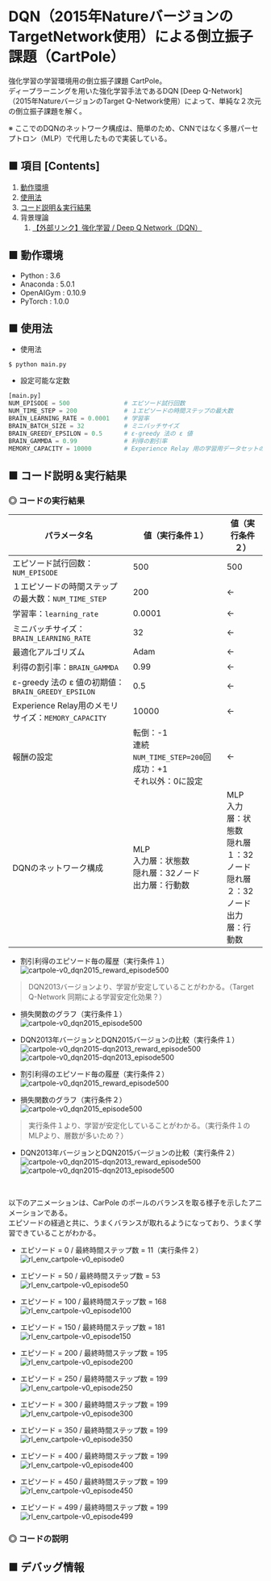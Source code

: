# DQN（2015年NatureバージョンのTargetNetwork使用）による倒立振子課題（CartPole）
強化学習の学習環境用の倒立振子課題 CartPole。<br>
ディープラーニングを用いた強化学習手法であるDQN [Deep Q-Network] （2015年NatureバージョンのTarget Q-Network使用）によって、単純な２次元の倒立振子課題を解く。<br>

※ ここでのDQNのネットワーク構成は、簡単のため、CNNではなく多層パーセプトロン（MLP）で代用したもので実装している。<br>

## ■ 項目 [Contents]
1. [動作環境](#動作環境)
1. [使用法](#使用法)
1. [コード説明＆実行結果](#コード説明＆実行結果)
1. 背景理論
    1. [【外部リンク】強化学習 / Deep Q Network（DQN）](https://github.com/Yagami360/My_NoteBook/blob/master/%E6%83%85%E5%A0%B1%E5%B7%A5%E5%AD%A6/%E6%83%85%E5%A0%B1%E5%B7%A5%E5%AD%A6_%E6%A9%9F%E6%A2%B0%E5%AD%A6%E7%BF%92_%E5%BC%B7%E5%8C%96%E5%AD%A6%E7%BF%92.md#DeepQNetwork)


## ■ 動作環境

- Python : 3.6
- Anaconda : 5.0.1
- OpenAIGym : 0.10.9
- PyTorch : 1.0.0

## ■ 使用法

- 使用法
```
$ python main.py
```

- 設定可能な定数
```python
[main.py]
NUM_EPISODE = 500               # エピソード試行回数
NUM_TIME_STEP = 200             # １エピソードの時間ステップの最大数
BRAIN_LEARNING_RATE = 0.0001    # 学習率
BRAIN_BATCH_SIZE = 32           # ミニバッチサイズ
BRAIN_GREEDY_EPSILON = 0.5      # ε-greedy 法の ε 値
BRAIN_GAMMDA = 0.99             # 利得の割引率
MEMORY_CAPACITY = 10000         # Experience Relay 用の学習用データセットのメモリの最大の長さ
```

<a id="コード説明＆実行結果"></a>

## ■ コード説明＆実行結果

### ◎ コードの実行結果

|パラメータ名|値（実行条件１）|値（実行条件２）|
|---|---|---|
|エピソード試行回数：`NUM_EPISODE`|500|500|
|１エピソードの時間ステップの最大数：`NUM_TIME_STEP`|200|←|
|学習率：`learning_rate`|0.0001|←|
|ミニバッチサイズ：`BRAIN_LEARNING_RATE`|32|←|
|最適化アルゴリズム|Adam|←|
|利得の割引率：`BRAIN_GAMMDA`|0.99|←|
|ε-greedy 法の ε 値の初期値：`BRAIN_GREEDY_EPSILON`|0.5|←|
|Experience Relay用のメモリサイズ：`MEMORY_CAPACITY`|10000|←|
|報酬の設定|転倒：-1<br>連続 `NUM_TIME_STEP=200`回成功：+1<br>それ以外：0に設定|←|
|DQNのネットワーク構成|MLP<br>入力層：状態数<br>隠れ層：32ノード<br>出力層：行動数|MLP<br>入力層：状態数<br>隠れ層１：32ノード<br>隠れ層２：32ノード<br>出力層：行動数|

<!--
転倒：-1<br>連続 `NUM_TIME_STEP`回成功：+`NUM_TIME_STEP=200`<br>それ以外：+1|
-->

- 割引利得のエピソード毎の履歴（実行条件１）<br>
![cartpole-v0_dqn2015_reward_episode500](https://user-images.githubusercontent.com/25688193/52898225-a8911980-321e-11e9-9604-fc8fab7fa5da.png)
> DQN2013バージョンより、学習が安定していることがわかる。（Target Q-Network 同期による学習安定化効果？）

- 損失関数のグラフ（実行条件１）<br>
![cartpole-v0_dqn2015_episode500](https://user-images.githubusercontent.com/25688193/52898254-f9a10d80-321e-11e9-9a99-d637f0111f92.png)<br>

- DQN2013年バージョンとDQN2015バージョンの比較（実行条件１）<br>
![cartpole-v0_dqn2015-dqn2013_reward_episode500](https://user-images.githubusercontent.com/25688193/52899315-ffe9b680-322b-11e9-9e68-60040d8ef52f.png)<br>
![cartpole-v0_dqn2015-dqn2013_episode500](https://user-images.githubusercontent.com/25688193/52899317-02e4a700-322c-11e9-9ca0-0d20315c3224.png)<br>

- 割引利得のエピソード毎の履歴（実行条件２）<br>
![cartpole-v0_dqn2015_reward_episode500](https://user-images.githubusercontent.com/25688193/52928835-15bebf00-3385-11e9-8acb-665b6f81b3b4.png)<br>
- 損失関数のグラフ（実行条件２）<br>
![cartpole-v0_dqn2015_episode500](https://user-images.githubusercontent.com/25688193/52928868-3555e780-3385-11e9-8042-ad94bee9a3eb.png)<br>
> 実行条件１より、学習が安定化していることがわかる。（実行条件１のMLPより、層数が多いため？）<br>

- DQN2013年バージョンとDQN2015バージョンの比較（実行条件２）<br>
![cartpole-v0_dqn2015-dqn2013_reward_episode500](https://user-images.githubusercontent.com/25688193/52930168-bd8abb80-338a-11e9-9add-c8b27c101dee.png)<br>
![cartpole-v0_dqn2015-dqn2013_episode500](https://user-images.githubusercontent.com/25688193/52930175-c54a6000-338a-11e9-98be-0a23635e9407.png)<br>

<br>

以下のアニメーションは、CarPole のポールのバランスを取る様子を示したアニメーションである。<br>
エピソードの経過と共に、うまくバランスが取れるようになっており、うまく学習できていることがわかる。<br>

<!--
- エピソード = 0 / 最終時間ステップ数 = 11（実行条件１）<br>
![rl_env_cartpole-v0_episode0](https://user-images.githubusercontent.com/25688193/52898270-1c332680-321f-11e9-8b51-4f2cea030f4d.gif)<br>

- エピソード = 100 / 最終時間ステップ数 = 48<br>
![rl_env_cartpole-v0_episode100](https://user-images.githubusercontent.com/25688193/52898271-1c332680-321f-11e9-9c78-586fb3a40a9a.gif)<br>

- エピソード = 200 / 最終時間ステップ数 = 199<br>
![rl_env_cartpole-v0_episode200](https://user-images.githubusercontent.com/25688193/52898272-1ccbbd00-321f-11e9-898f-0743b8fdbc2f.gif)<br>

- エピソード = 300 / 最終時間ステップ数 = 199<br>
![rl_env_cartpole-v0_episode300](https://user-images.githubusercontent.com/25688193/52898273-1ccbbd00-321f-11e9-8d75-84dda4d28049.gif)<br>

- エピソード = 400 / 最終時間ステップ数 = 114<br>
![rl_env_cartpole-v0_episode400](https://user-images.githubusercontent.com/25688193/52898274-1ccbbd00-321f-11e9-8ec0-8d5d55e73eae.gif)<br>

- エピソード = 500 / 最終時間ステップ数 = 199<br>
![rl_env_cartpole-v0_episode499](https://user-images.githubusercontent.com/25688193/52898275-1ccbbd00-321f-11e9-861f-41cecee2f610.gif)<br>
-->

- エピソード = 0 / 最終時間ステップ数 = 11（実行条件２）<br>
![rl_env_cartpole-v0_episode0](https://user-images.githubusercontent.com/25688193/52929008-db095680-3385-11e9-8941-de1b99cc81a1.gif)<br>

- エピソード = 50 / 最終時間ステップ数 = 53<br>
![rl_env_cartpole-v0_episode50](https://user-images.githubusercontent.com/25688193/52929009-db095680-3385-11e9-97b6-3911a99b21e3.gif)<br>

- エピソード = 100 / 最終時間ステップ数 = 168<br>
![rl_env_cartpole-v0_episode100](https://user-images.githubusercontent.com/25688193/52929010-dba1ed00-3385-11e9-9406-7f1fccbc7bce.gif)<br>

- エピソード = 150 / 最終時間ステップ数 = 181<br>
![rl_env_cartpole-v0_episode150](https://user-images.githubusercontent.com/25688193/52929011-dba1ed00-3385-11e9-926a-e4380331d287.gif)<br>

- エピソード = 200 / 最終時間ステップ数 = 195<br>
![rl_env_cartpole-v0_episode200](https://user-images.githubusercontent.com/25688193/52929013-dc3a8380-3385-11e9-8c88-15e4befd1e4d.gif)<br>

- エピソード = 250 / 最終時間ステップ数 = 199<br>
![rl_env_cartpole-v0_episode250](https://user-images.githubusercontent.com/25688193/52929014-dc3a8380-3385-11e9-8d92-7860b96a4e61.gif)<br>

- エピソード = 300 / 最終時間ステップ数 = 199<br>
![rl_env_cartpole-v0_episode300](https://user-images.githubusercontent.com/25688193/52929015-dcd31a00-3385-11e9-8df0-4a2f2aea1843.gif)<br>

- エピソード = 350 / 最終時間ステップ数 = 199<br>
![rl_env_cartpole-v0_episode350](https://user-images.githubusercontent.com/25688193/52929017-dcd31a00-3385-11e9-9077-71b716b5c786.gif)<br>

- エピソード = 400 / 最終時間ステップ数 = 199<br>
![rl_env_cartpole-v0_episode400](https://user-images.githubusercontent.com/25688193/52929018-dd6bb080-3385-11e9-8edd-fa51757846bf.gif)<br>

- エピソード = 450 / 最終時間ステップ数 = 199<br>
![rl_env_cartpole-v0_episode450](https://user-images.githubusercontent.com/25688193/52929021-df357400-3385-11e9-9349-55e64b91a15d.gif)<br>

- エピソード = 499 / 最終時間ステップ数 = 199<br>
![rl_env_cartpole-v0_episode499](https://user-images.githubusercontent.com/25688193/52929023-e066a100-3385-11e9-876a-00bfa6decb7e.gif)<br>


### ◎ コードの説明


## ■ デバッグ情報

